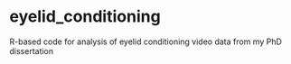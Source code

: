 # eyelid_conditioning
R-based code for analysis of eyelid conditioning video data from my PhD dissertation
